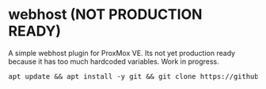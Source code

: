 # webhost (NOT PRODUCTION READY)

A simple webhost plugin for ProxMox VE. Its not yet production ready because it has too much hardcoded variables. Work in progress.

<pre>
apt update && apt install -y git && git clone https://github.com/zarat/webhost && cd webhost && bash init.sh
</pre>
